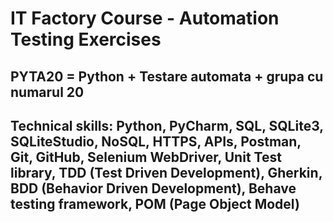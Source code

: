 
# IT Factory Course - Automation Testing Exercises

## PYTA20 = Python + Testare automata + grupa cu numarul 20

## Technical skills: Python, PyCharm, SQL, SQLite3, SQLiteStudio, NoSQL, HTTPS, APIs, Postman, Git, GitHub, Selenium WebDriver, Unit Test library, TDD (Test Driven Development), Gherkin, BDD (Behavior Driven Development), Behave testing framework, POM (Page Object Model)
